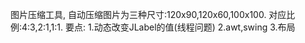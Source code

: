 图片压缩工具,
自动压缩图片为三种尺寸:120x90,120x60,100x100.
对应比例:4:3,2:1,1:1. 
要点: 
	1.动态改变JLabel的值(线程问题) 
	2.awt,swing 
	3.布局